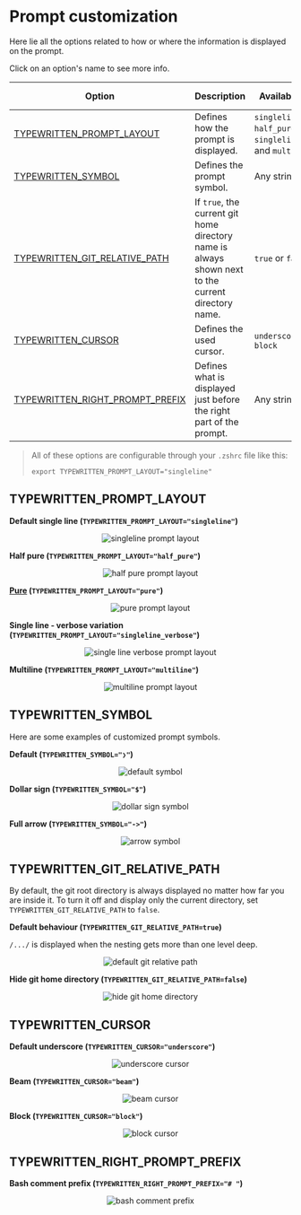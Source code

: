 # Prompt customization

Here lie all the options related to how or where the information is displayed on the prompt.

Click on an option's name to see more info.

| Option                                                                | Description                                                                                        | Available options                                                         | Default value |
| --------------------------------------------------------------------- | -------------------------------------------------------------------------------------------------- | ------------------------------------------------------------------------- | ------------- |
| [TYPEWRITTEN_PROMPT_LAYOUT](#typewritten_prompt_layout)             | Defines how the prompt is displayed.                                                               | `singleline`, `half_pure` , `pure`, `singleline_verbose`, and `multiline` | `singleline`  |
| [TYPEWRITTEN_SYMBOL](#typewritten_symbol)                           | Defines the prompt symbol.                                                                         | Any string value                                                          | `>`           |
| [TYPEWRITTEN_GIT_RELATIVE_PATH](#typewritten_git_relative_path)     | If `true`, the current git home directory name is always shown next to the current directory name. | `true` or `false`                                                         | `false`       |
| [TYPEWRITTEN_CURSOR](#typewritten_cursor)                           | Defines the used cursor.                                                                           | `underscore`, `beam`, or `block`                                          | `underscore`  |
| [TYPEWRITTEN_RIGHT_PROMPT_PREFIX](#typewritten_right_prompt_prefix) | Defines what is displayed just before the right part of the prompt.                                | Any string                                                                |               |

> All of these options are configurable through your `.zshrc` file like this:
>
> ```shell
> export TYPEWRITTEN_PROMPT_LAYOUT="singleline"
> ```

## TYPEWRITTEN_PROMPT_LAYOUT

**Default single line (`TYPEWRITTEN_PROMPT_LAYOUT="singleline"`)**

<p align="center">
  <img src="https://raw.githubusercontent.com/reobin/typewritten/master/media/layouts/singleline.png" alt="singleline prompt layout" />
</p>

**Half pure (`TYPEWRITTEN_PROMPT_LAYOUT="half_pure"`)**

<p align="center">
  <img src="https://raw.githubusercontent.com/reobin/typewritten/master/media/layouts/half_pure.png" alt="half pure prompt layout" />
</p>

**[Pure](https://github.com/sindresorhus/pure) (`TYPEWRITTEN_PROMPT_LAYOUT="pure"`)**

<p align="center">
  <img src="https://raw.githubusercontent.com/reobin/typewritten/master/media/layouts/pure.png" alt="pure prompt layout" />
</p>

**Single line - verbose variation (`TYPEWRITTEN_PROMPT_LAYOUT="singleline_verbose"`)**

<p align="center">
  <img src="https://raw.githubusercontent.com/reobin/typewritten/master/media/layouts/singleline_verbose.png" alt="single line verbose prompt layout" />
</p>

**Multiline (`TYPEWRITTEN_PROMPT_LAYOUT="multiline"`)**

<p align="center">
  <img src="https://raw.githubusercontent.com/reobin/typewritten/master/media/layouts/multiline.png" alt="multiline prompt layout" />
</p>

## TYPEWRITTEN_SYMBOL

Here are some examples of customized prompt symbols.

**Default (`TYPEWRITTEN_SYMBOL="❯"`)**

<p align="center">
  <img src="https://raw.githubusercontent.com/reobin/typewritten/master/media/symbols/default.png" alt="default symbol" />
</p>

**Dollar sign (`TYPEWRITTEN_SYMBOL="$"`)**

<p align="center">
  <img src="https://raw.githubusercontent.com/reobin/typewritten/master/media/symbols/dollar_sign.png" alt="dollar sign symbol" />
</p>

**Full arrow (`TYPEWRITTEN_SYMBOL="->"`)**

<p align="center">
  <img src="https://raw.githubusercontent.com/reobin/typewritten/master/media/symbols/arrow.png" alt="arrow symbol" />
</p>

## TYPEWRITTEN_GIT_RELATIVE_PATH

By default, the git root directory is always displayed no matter how far you are inside it.
To turn it off and display only the current directory, set `TYPEWRITTEN_GIT_RELATIVE_PATH` to `false`.

**Default behaviour (`TYPEWRITTEN_GIT_RELATIVE_PATH=true`)**

`/.../` is displayed when the nesting gets more than one level deep.

<p align="center">
  <img src="https://raw.githubusercontent.com/reobin/typewritten/master/media/git_relative_path/git_relative_path.png" alt="default git relative path" />
</p>

**Hide git home directory (`TYPEWRITTEN_GIT_RELATIVE_PATH=false`)**

<p align="center">
  <img src="https://raw.githubusercontent.com/reobin/typewritten/master/media/git_relative_path/git_no_relative_path.png" alt="hide git home directory" />
</p>

## TYPEWRITTEN_CURSOR

**Default underscore (`TYPEWRITTEN_CURSOR="underscore"`)**

<p align="center">
  <img src="https://raw.githubusercontent.com/reobin/typewritten/master/media/cursors/underscore.png" alt="underscore cursor" />
</p>

**Beam (`TYPEWRITTEN_CURSOR="beam"`)**

<p align="center">
  <img src="https://raw.githubusercontent.com/reobin/typewritten/master/media/cursors/beam.png" alt="beam cursor" />
</p>

**Block (`TYPEWRITTEN_CURSOR="block"`)**

<p align="center">
  <img src="https://raw.githubusercontent.com/reobin/typewritten/master/media/cursors/block.png" alt="block cursor" />
</p>

## TYPEWRITTEN_RIGHT_PROMPT_PREFIX

**Bash comment prefix (`TYPEWRITTEN_RIGHT_PROMPT_PREFIX="# "`)**

<p align="center">
  <img src="https://raw.githubusercontent.com/reobin/typewritten/master/media/right_prompt_prefix.png" alt="bash comment prefix" />
</p>
